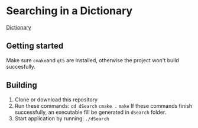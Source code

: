 # Searching in a Dictionary 

[Dictionary](https://raw.githubusercontent.com/dwyl/english-words/master/words.txt)

## Getting started

Make sure `cmake`and `qt5` are installed, otherwise the project won't build succesfully.

## Building

1. Clone or download this repository
2. Run these commands:
   `cd dSearch`
   `cmake .`
   `make`
If these commands finish successfully, an executable fill be generated in `dSearch` folder.
4. Start application by running:
   `./dSearch`
